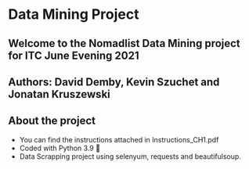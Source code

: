 # Data Mining Project

## Welcome to the Nomadlist Data Mining project for ITC June Evening 2021

## Authors: David Demby, Kevin Szuchet and Jonatan Kruszewski

## About the project

- You can find the instructions attached in Instructions_CH1.pdf
- Coded with Python 3.9 🐍
- Data Scrapping project using selenyum, requests and beautifulsoup.
